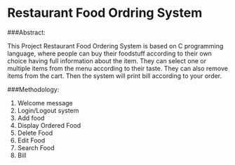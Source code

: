 # Restaurant Food Ordring System
###Abstract:

This Project Restaurant Food Ordering System is based on C programming language, where people can buy their foodstuff according to their own choice having full information about the item. They can select one or multiple items from the menu according to their taste. They can also remove items from the cart. Then the system will print bill according to your order. 

###Methodology:
1.  Welcome message
2.	Login/Logout system
3.  Add food
4.  Display Ordered Food
5.  Delete Food 
6.	Edit Food
7.	Search Food
8.  Bill

